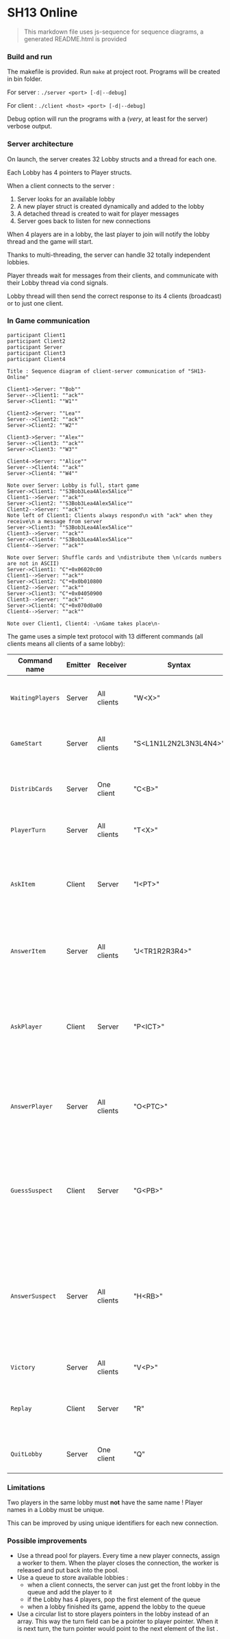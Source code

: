 # SH13 Online

> This markdown file uses js-sequence for sequence diagrams, a generated README.html is provided

### Build and run

The makefile is provided. Run `make` at project root. Programs will be created in bin folder.

For server : `./server <port> [-d|--debug]`

For client : `./client <host> <port> [-d|--debug]`

Debug option will run the programs with a (*very*, at least for the server) verbose output.

### Server architecture

On launch, the server creates 32 Lobby structs and a thread for each one.

Each Lobby has 4 pointers to Player structs.

When a client connects to the server :
1. Server looks for an available lobby
2. A new player struct is created dynamically and added to the lobby
3. A detached thread is created to wait for player messages
4. Server goes back to listen for new connections

When 4 players are in a lobby, the last player to join will notify the lobby thread and the game will start.


Thanks to multi-threading, the server can handle 32 totally independent lobbies.

Player threads wait for messages from their clients, and communicate with their Lobby thread via cond signals.

Lobby thread will then send the correct response to its 4 clients (broadcast) or to just one client.



### In Game communication

```sequence
participant Client1
participant Client2
participant Server
participant Client3
participant Client4

Title : Sequence diagram of client-server communication of "SH13-Online"

Client1->Server: ""Bob""
Server-->Client1: ""ack""
Server->Client1: ""W1""

Client2->Server: ""Lea""
Server-->Client2: ""ack""
Server->Client2: ""W2""

Client3->Server: ""Alex""
Server-->Client3: ""ack""
Server->Client3: ""W3""

Client4->Server: ""Alice""
Server-->Client4: ""ack""
Server->Client4: ""W4""

Note over Server: Lobby is full, start game 
Server->Client1: ""S3Bob3Lea4Alex5Alice""
Client1-->Server: ""ack""
Server->Client2: ""S3Bob3Lea4Alex5Alice""
Client2-->Server: ""ack""
Note left of Client1: Clients always respond\n with "ack" when they receive\n a message from server 
Server->Client3: ""S3Bob3Lea4Alex5Alice""
Client3-->Server: ""ack""
Server->Client4: ""S3Bob3Lea4Alex5Alice""
Client4-->Server: ""ack""

Note over Server: Shuffle cards and \ndistribute them \n(cards numbers are not in ASCII)
Server->Client1: "C"+0x06020c00
Client1-->Server: ""ack""
Server->Client2: "C"+0x0b010800
Client2-->Server: ""ack""
Server->Client3: "C"+0x04050900
Client3-->Server: ""ack""
Server->Client4: "C"+0x070d0a00
Client4-->Server: ""ack""

Note over Client1, Client4: -\nGame takes place\n-

```

The game uses a simple text protocol with 13 different commands (all clients means all clients of a same lobby): 

| Command name | Emitter | Receiver | Syntax | Description |
| ------------ | ------- | ------ | ----------- | ------------ |
|`WaitingPlayers`| Server | All clients | "W\<X>" | X : the number of players waiting in lobby |
|`GameStart`| Server | All clients | "S\<L1N1L2N2L3N3L4N4>" | Ni : name of player i<br />Li : length of player i name |
|`DistribCards`| Server | One client | "C\<B>" | B : 3 bytes containing the index of a player's cards |
|`PlayerTurn`| Server | All clients | "T\<X>" | X : index of the player who will play next |
|`AskItem`| Client | Server | "I\<PT>" | P : index of the player emitting the message<br />T : index of the item they are asking for |
|`AnswerItem`| Server | All clients | "J\<TR1R2R3R4>" | T : index of the item<br />Ri : answer for player i, can be either '0', '*' or '?' |
|`AskPlayer`| Client | Server | "P\<ICT>" | I : index of the player emitting the message<br />C : index of the targeted player<br />T : index of the item |
|`AnswerPlayer`| Server | All clients | "O\<PTC>" | P : index of the player<br />T : index of the item<br />C : number of items T player P has |
|`GuessSuspect`| Client | Server | "G\<PB>" | P : index of the player emitting the message<br />B : a byte containing the index of the character guess (1 to 13) |
| `AnswerSuspect` | Server | All clients | "H\<RB>" | R : '0' when the guess is incorrect, '1' when the guess is correct<br />B : a byte containing the index of the character guess (1 to 13) |
| `Victory` | Server | All clients | "V\<P>" | P : index of the player who won |
| `Replay` | Client | Server | "R" | Tells the server to queue for a new game in the same lobby |
| `QuitLobby` | Server | One client | "Q" | Tells a client to leave the lobby |


### Limitations

Two players in the same lobby must **not** have the same name ! Player names in a Lobby must be unique.

This can be improved by using unique identifiers for each new connection.

### Possible improvements

- Use a thread pool for players. Every time a new player connects, assign a worker to them. When the player closes the connection, the worker is released and put back into the pool.
- Use a queue to store available lobbies :
  - when a client connects, the server can just get the front lobby in the queue and add the player to it
  - if the Lobby has 4 players, pop the first element of the queue
  - when a lobby finished its game, append the lobby to the queue
- Use a circular list to store players pointers in the lobby instead of an array. This way the turn field can be a pointer to player pointer. When it is next turn, the turn pointer would point to the next element of the list .